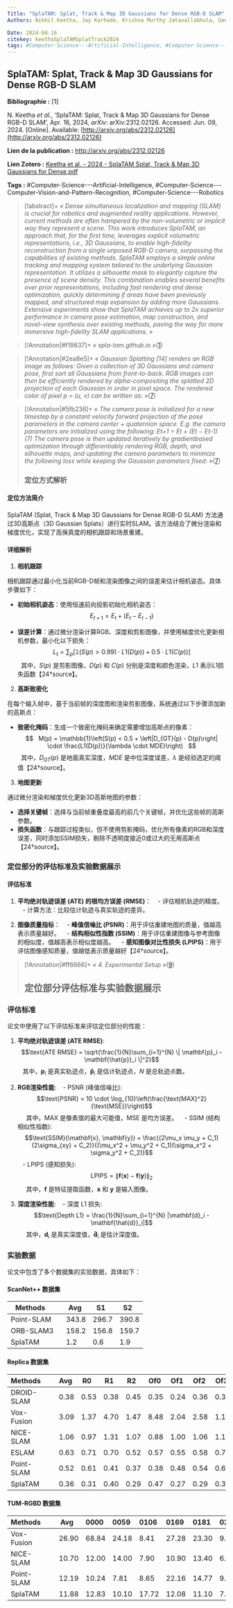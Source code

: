```yaml
---
Title: "SplaTAM: Splat, Track & Map 3D Gaussians for Dense RGB-D SLAM"
Authors: Nikhil Keetha, Jay Karhade, Krishna Murthy Jatavallabhula, Gengshan Yang, Sebastian Scherer, Deva Ramanan, Jonathon Luiten

Date: 2024-04-16
citekey: keethaSplaTAMSplatTrack2024
tags: #Computer-Science---Artificial-Intelligence, #Computer-Science---Computer-Vision-and-Pattern-Recognition, #Computer-Science---Robotics
---
```


## SplaTAM: Splat, Track & Map 3D Gaussians for Dense RGB-D SLAM

**Bibliographie :** [1]

N. Keetha _et al._, ‘SplaTAM: Splat, Track & Map 3D Gaussians for Dense RGB-D SLAM’, Apr. 16, 2024, _arXiv_: arXiv:2312.02126. Accessed: Jun. 09, 2024. [Online]. Available: [http://arxiv.org/abs/2312.02126](http://arxiv.org/abs/2312.02126)

**Lien de la publication :** http://arxiv.org/abs/2312.02126

**Lien Zotero :** [Keetha et al. - 2024 - SplaTAM Splat, Track & Map 3D Gaussians for Dense.pdf](zotero://select/library/items/WUQKHF5Y)

**Tags :** #Computer-Science---Artificial-Intelligence, #Computer-Science---Computer-Vision-and-Pattern-Recognition, #Computer-Science---Robotics

> [!abstract]+
> _« Dense simultaneous localization and mapping (SLAM) is crucial for robotics and augmented reality applications. However, current methods are often hampered by the non-volumetric or implicit way they represent a scene. This work introduces SplaTAM, an approach that, for the first time, leverages explicit volumetric representations, i.e., 3D Gaussians, to enable high-fidelity reconstruction from a single unposed RGB-D camera, surpassing the capabilities of existing methods. SplaTAM employs a simple online tracking and mapping system tailored to the underlying Gaussian representation. It utilizes a silhouette mask to elegantly capture the presence of scene density. This combination enables several benefits over prior representations, including fast rendering and dense optimization, quickly determining if areas have been previously mapped, and structured map expansion by adding more Gaussians. Extensive experiments show that SplaTAM achieves up to 2x superior performance in camera pose estimation, map construction, and novel-view synthesis over existing methods, paving the way for more immersive high-fidelity SLAM applications. »_

> [!Annotation|#f19837]+
>_« spla-tam.github.io »_([1](zotero://open-pdf/library/items/WUQKHF5Y?page=1&annotation=PAWJN6QZ))

> [!Annotation|#2ea8e5]+
>_« Gaussian Splatting [14] renders an RGB image as follows: Given a collection of 3D Gaussians and camera pose, first sort all Gaussians from front-to-back. RGB images can then be efficiently rendered by alpha-compositing the splatted 2D projection of each Gaussian in order in pixel space. The rendered color of pixel p = (u, v) can be written as: »_([7](zotero://open-pdf/library/items/WUQKHF5Y?page=7&annotation=N5U7KQ5N))

> [!Annotation|#5fb236]+
>_« The camera pose is initialized for a new timestep by a constant velocity forward projection of the pose parameters in the camera center + quaternion space. E.g. the camera parameters are initialized using the following: Et+1 = Et + (Et − Et-1) (7) The camera pose is then updated iteratively by gradientbased optimization through differentiably rendering RGB, depth, and silhouette maps, and updating the camera parameters to minimize the following loss while keeping the Gaussian parameters fixed: »_([7](zotero://open-pdf/library/items/WUQKHF5Y?page=7&annotation=H7Z8DGNZ))
>
> ### 定位方式解析

#### 定位方法简介

SplaTAM (Splat, Track & Map 3D Gaussians for Dense RGB-D SLAM) 方法通过3D高斯点（3D Gaussian Splats）进行实时SLAM。该方法结合了微分渲染和梯度优化，实现了高保真度的相机跟踪和场景重建。

#### 详细解析

1. **相机跟踪**

相机跟踪通过最小化当前RGB-D帧和渲染图像之间的误差来估计相机姿态。具体步骤如下：

- **初始相机姿态**：使用恒速前向投影初始化相机姿态：
  $$
  E_{t+1} = E_t + (E_t - E_{t-1})
  $$

- **误差计算**：通过微分渲染计算RGB、深度和剪影图像，并使用梯度优化更新相机参数，最小化以下损失：
  $$
  L_t = \sum_p \left[ \mathbb{1}(S(p) > 0.99) \cdot L1(D(p)) + 0.5 \cdot L1(C(p)) \right]
  $$
  其中，$S(p)$ 是剪影图像，$D(p)$ 和 $C(p)$ 分别是深度和颜色渲染，$L1$ 表示L1损失函数【24†source】。

2. **高斯致密化**

在每个输入帧中，基于当前帧的深度图和渲染剪影图像，系统通过以下步骤添加新的高斯点：

- **致密化掩码**：生成一个致密化掩码来确定需要增加高斯点的像素：
  $$
  M(p) = \mathbb{1}\left(S(p) < 0.5 + \left|D_{GT}(p) - D(p)\right| \cdot \frac{L1(D(p))}{\lambda \cdot MDE}\right)
  $$
  其中，$D_{GT}(p)$ 是地面真实深度，$MDE$ 是中位深度误差，$\lambda$ 是经验选定的阈值【24†source】。

3. **地图更新**

通过微分渲染和梯度优化更新3D高斯地图的参数：

- **选择关键帧**：选择与当前帧重叠度最高的前几个关键帧，并优化这些帧的高斯参数。
- **损失函数**：与跟踪过程类似，但不使用剪影掩码，优化所有像素的RGB和深度误差，同时添加SSIM损失，剔除不透明度接近0或过大的无用高斯点【24†source】。

### 定位部分的评估标准及实验数据展示

#### 评估标准

1. **平均绝对轨迹误差 (ATE) 的根均方误差 (RMSE)**：
   - 评估相机轨迹的精度。
   - 计算方法：比较估计轨迹与真实轨迹的差异。

2. **图像质量指标**：
   - **峰值信噪比 (PSNR)**：用于评估重建地图的质量，值越高表示质量越好。
   - **结构相似性指数 (SSIM)**：用于评估重建图像与参考图像的相似度，值越高表示相似度越高。
   - **感知图像对比性损失 (LPIPS)**：用于评估图像感知质量，值越低表示质量越好【24†source】。

> [!Annotation|#ff6666]+
>_« 4. Experimental Setup »_([9](zotero://open-pdf/library/items/WUQKHF5Y?page=9&annotation=ECX6QXBH))
>
> ## 定位部分评估标准与实验数据展示

### 评估标准
论文中使用了以下评估标准来评估定位部分的性能：

1. **平均绝对轨迹误差 (ATE RMSE)**:
   $$\text{ATE RMSE} = \sqrt{\frac{1}{N}\sum_{i=1}^{N} \| \mathbf{p}_i - \mathbf{\hat{p}}_i \|^2}$$
   其中，$\mathbf{p}_i$ 是真实轨迹点，$\mathbf{\hat{p}}_i$ 是估计轨迹点，$N$ 是总轨迹点数。

2. **RGB渲染性能**:
   - PSNR (峰值信噪比):
     $$\text{PSNR} = 10 \cdot \log_{10}\left(\frac{\text{MAX}^2}{\text{MSE}}\right)$$
     其中，$\text{MAX}$ 是像素值的最大可能值，$\text{MSE}$ 是均方误差。
   - SSIM (结构相似性指数):
     $$\text{SSIM}(\mathbf{x}, \mathbf{y}) = \frac{(2\mu_x \mu_y + C_1)(2\sigma_{xy} + C_2)}{(\mu_x^2 + \mu_y^2 + C_1)(\sigma_x^2 + \sigma_y^2 + C_2)}$$
   - LPIPS (感知损失):
     $$\text{LPIPS} = \|\mathbf{f}(\mathbf{x}) - \mathbf{f}(\mathbf{y})\|_2$$
     其中，$\mathbf{f}$ 是特征提取函数，$\mathbf{x}$ 和 $\mathbf{y}$ 是输入图像。

3. **深度渲染性能**:
   - 深度 L1 损失:
     $$\text{Depth L1} = \frac{1}{N}\sum_{i=1}^{N} |\mathbf{d}_i - \mathbf{\hat{d}}_i|$$
     其中，$\mathbf{d}_i$ 是真实深度值，$\mathbf{\hat{d}}_i$ 是估计深度值。

### 实验数据
论文中包含了多个数据集的实验数据，具体如下：

#### ScanNet++ 数据集
| Methods      | Avg  | S1   | S2   |
|--------------|------|------|------|
| Point-SLAM   | 343.8| 296.7| 390.8|
| ORB-SLAM3    | 158.2| 156.8| 159.7|
| SplaTAM      | 1.2  | 0.6  | 1.9  |

#### Replica 数据集
| Methods       | Avg  | R0   | R1   | R2   | Of0  | Of1  | Of2  | Of3  | Of4  |
|---------------|------|------|------|------|------|------|------|------|------|
| DROID-SLAM    | 0.38 | 0.53 | 0.38 | 0.45 | 0.35 | 0.24 | 0.36 | 0.33 | 0.43 |
| Vox-Fusion    | 3.09 | 1.37 | 4.70 | 1.47 | 8.48 | 2.04 | 2.58 | 1.11 | 2.94 |
| NICE-SLAM     | 1.06 | 0.97 | 1.31 | 1.07 | 0.88 | 1.00 | 1.06 | 1.10 | 1.13 |
| ESLAM         | 0.63 | 0.71 | 0.70 | 0.52 | 0.57 | 0.55 | 0.58 | 0.72 | 0.63 |
| Point-SLAM    | 0.52 | 0.61 | 0.41 | 0.37 | 0.38 | 0.48 | 0.54 | 0.69 | 0.72 |
| SplaTAM       | 0.36 | 0.31 | 0.40 | 0.29 | 0.47 | 0.27 | 0.29 | 0.32 | 0.55 |

#### TUM-RGBD 数据集
| Methods       | Avg   | 0000  | 0059  | 0106  | 0169  | 0181  | 0207  |
|---------------|-------|-------|-------|-------|-------|-------|-------|
| Vox-Fusion    | 26.90 | 68.84 | 24.18 | 8.41  | 27.28 | 23.30 | 9.41  |
| NICE-SLAM     | 10.70 | 12.00 | 14.00 | 7.90  | 10.90 | 13.40 | 6.20  |
| Point-SLAM    | 12.19 | 10.24 | 7.81  | 8.65  | 22.16 | 14.77 | 9.54  |
| SplaTAM       | 11.88 | 12.83 | 10.10 | 17.72 | 12.08 | 11.10 | 7.46  |


